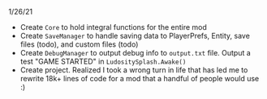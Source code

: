 1/26/21
- Create `Core` to hold integral functions for the entire mod
-  Create `SaveManager` to handle saving data to PlayerPrefs, Entity, save files (todo), and custom files (todo)
- Create `DebugManager` to output debug info to `output.txt` file. Output a test "GAME STARTED" in `LudositySplash.Awake()`
- Create project. Realized I took a wrong turn in life that has led me to rewrite 18k+ lines of code for a mod that a handful of people would use :)
